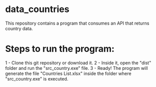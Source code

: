 # data_countries
This repository contains a program that consumes an API that returns country data.

# Steps to run the program:
1 - Clone this git repository or download it.
2 - Inside it, open the "dist" folder and run the "src_country.exe" file.
3 - Ready!
The program will generate the file "Countries List.xlsx" inside the folder where "src_country.exe" is executed.
